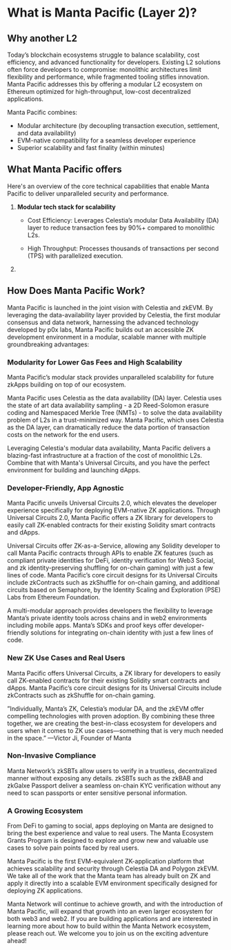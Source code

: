 # What is Manta Pacific (Layer 2)?

## Why another L2

Today’s blockchain ecosystems struggle to balance scalability, cost efficiency, and advanced functionality for developers. Existing L2 solutions often force developers to compromise: monolithic architectures limit flexibility and performance, while fragmented tooling stifles innovation. Manta Pacific addresses this by offering a modular L2 ecosystem on Ethereum optimized for high-throughput, low-cost decentralized applications.

Manta Pacific combines:

- Modular architecture (by decoupling transaction execution, settlement, and data availability)
- EVM-native compatibility for a seamless developer experience
- Superior scalability and fast finality (within minutes)

## What Manta Pacific offers

Here's an overview of the core technical capabilities that enable Manta Pacific to deliver unparalleled security and performance.

1. **Modular tech stack for scalability**

    - Cost Efficiency: Leverages Celestia’s modular Data Availability (DA) layer to reduce transaction fees by 90%+ compared to monolithic L2s.

    - High Throughput: Processes thousands of transactions per second (TPS) with parallelized execution.

2. 

## How Does Manta Pacific Work?

Manta Pacific is launched in the joint vision with Celestia and zkEVM. By leveraging the data-availability layer provided by Celestia, the first modular consensus and data network, harnessing the advanced technology developed by p0x labs, Manta Pacific builds out an accessible ZK development environment in a modular, scalable manner with multiple groundbreaking advantages:

### Modularity for Lower Gas Fees and High Scalability

Manta Pacific’s modular stack provides unparalleled scalability for future zkApps building on top of our ecosystem.

Manta Pacific uses Celestia as the data availability (DA) layer. Celestia uses the state of art data availability sampling - a 2D Reed-Solomon erasure coding and Namespaced Merkle Tree (NMTs) - to solve the data availability problem of L2s in a trust-minimized way. Manta Pacific, which uses Celestia as the DA layer, can dramatically reduce the data portion of transaction costs on the network for the end users.

Leveraging Celestia's modular data availability, Manta Pacific delivers a blazing-fast infrastructure at a fraction of the cost of monolithic L2s. Combine that with Manta's Universal Circuits, and you have the perfect environment for building and launching dApps.

### Developer-Friendly, App Agnostic

Manta Pacific unveils Universal Circuits 2.0, which elevates the developer experience specifically for deploying EVM-native ZK applications. Through Universal Circuits 2.0, Manta Pacific offers a ZK library for developers to easily call ZK-enabled contracts for their existing Solidity smart contracts and dApps.

Universal Circuits offer ZK-as-a-Service, allowing any Solidity developer to call Manta Pacific contracts through APIs to enable ZK features (such as compliant private identities for DeFi, identity verification for Web3 Social, and zk identity-preserving shuffling for on-chain gaming) with just a few lines of code. Manta Pacific’s core circuit designs for its Universal Circuits include zkContracts such as zkShuffle for on-chain gaming, and additional circuits based on Semaphore, by the Identity Scaling and Exploration (PSE) Labs from Ethereum Foundation.

A multi-modular approach provides developers the flexibility to leverage Manta’s private identity tools across chains and in web2 environments including mobile apps. Manta’s SDKs and proof keys offer developer-friendly solutions for integrating on-chain identity with just a few lines of code.

### New ZK Use Cases and Real Users

Manta Pacific offers Universal Circuits, a ZK library for developers to easily call ZK-enabled contracts for their existing Solidity smart contracts and dApps. Manta Pacific’s core circuit designs for its Universal Circuits include zkContracts such as zkShuffle for on-chain gaming.

”Individually, Manta’s ZK, Celestia’s modular DA, and the zkEVM offer compelling technologies with proven adoption. By combining these three together, we are creating the best-in-class ecosystem for developers and users when it comes to ZK use cases—something that is very much needed in the space.” —Victor Ji, Founder of Manta

### Non-Invasive Compliance

Manta Network’s zkSBTs allow users to verify in a trustless, decentralized manner without exposing any details. zkSBTs such as the zkBAB and zkGalxe Passport deliver a seamless on-chain KYC verification without any need to scan passports or enter sensitive personal information.

### A Growing Ecosystem

From DeFi to gaming to social, apps deploying on Manta are designed to bring the best experience and value to real users. The Manta Ecosystem Grants Program is designed to explore and grow new and valuable use cases to solve pain points faced by real users.

Manta Pacific is the first EVM-equivalent ZK-application platform that achieves scalability and security through Celestia DA and Polygon zkEVM. We take all of the work that the Manta team has already built on ZK and apply it directly into a scalable EVM environment specifically designed for deploying ZK applications.

Manta Network will continue to achieve growth, and with the introduction of Manta Pacific, will expand that growth into an even larger ecosystem for both web3 and web2. If you are building applications and are interested in learning more about how to build within the Manta Network ecosystem, please reach out. We welcome you to join us on the exciting adventure ahead!
